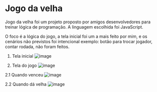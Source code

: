 <h1>Jogo da velha</h1>

Jogo da velha foi um projeto proposto por amigos desenvolvedores para treinar lógica de programação. A linguagem escolhida foi JavaScript.

O foco é a lógica do jogo, a tela inicial foi um a mais feito por mim, e os cenários não previstos foi intencional exemplo: botão para trocar jogador, contar rodada, não foram feitos.

1. Tela inicial
![image](https://github.com/thaynarafreitas99/jogo-da-velha/assets/49327331/1da2d396-72c9-4e6e-89b1-630e094d8c33)


2. Tela do jogo
![image](https://github.com/thaynarafreitas99/jogo-da-velha/assets/49327331/fb5e67a6-9883-4575-8408-dd39ae987020)


2.1 Quando venceu
![image](https://github.com/thaynarafreitas99/jogo-da-velha/assets/49327331/056ff346-c9cd-4bc8-b1e0-6a4322a35b23)


2.2 Quando dá velha
![image](https://github.com/thaynarafreitas99/jogo-da-velha/assets/49327331/489edcc2-5b9d-47da-8060-f2319bcfd50f)
